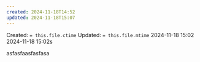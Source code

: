 ```yaml
---
created: 2024-11-18T14:52
updated: 2024-11-18T15:07
---
```

Created:  `= this.file.ctime`
Updated: `= this.file.mtime`
2024-11-18 15:02
2024-11-18 15:02s

asfasfaasfasfasa